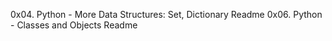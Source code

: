 0x04. Python - More Data Structures: Set, Dictionary Readme
0x06. Python - Classes and Objects Readme
